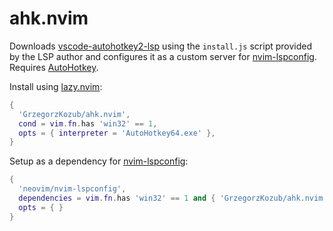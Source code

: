 # ahk.nvim

Downloads [vscode-autohotkey2-lsp](https://github.com/thqby/vscode-autohotkey2-lsp/) using the `install.js` script provided by the LSP author and configures it as a custom server for [nvim-lspconfig](https://github.com/neovim/nvim-lspconfig). Requires [AutoHotkey](https://www.autohotkey.com/).

Install using [lazy.nvim](https://github.com/folke/lazy.nvim/):

```lua
{
  'GrzegorzKozub/ahk.nvim',
  cond = vim.fn.has 'win32' == 1,
  opts = { interpreter = 'AutoHotkey64.exe' },
}
```

Setup as a dependency for [nvim-lspconfig](https://github.com/neovim/nvim-lspconfig):

```lua
{
  'neovim/nvim-lspconfig',
  dependencies = vim.fn.has 'win32' == 1 and { 'GrzegorzKozub/ahk.nvim' } or { },
  opts = { }
}
```